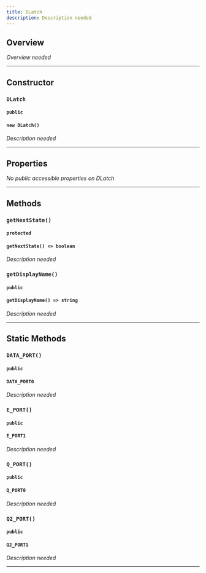 ```yaml
---
title: DLatch
description: Description needed
---
```



## Overview
*Overview needed*

---


## Constructor

### `DLatch`
#### `public`
#### `new DLatch()`
*Description needed*

---


## Properties

*No public accessible properties on DLatch*

---


## Methods

### `getNextState()`
#### `protected`
#### `getNextState() => boolean`
*Description needed*

### `getDisplayName()`
#### `public`
#### `getDisplayName() => string`
*Description needed*

---


## Static Methods


### `DATA_PORT()`
#### `public`
#### `DATA_PORT0`
*Description needed*

### `E_PORT()`
#### `public`
#### `E_PORT1`
*Description needed*

### `Q_PORT()`
#### `public`
#### `Q_PORT0`
*Description needed*

### `Q2_PORT()`
#### `public`
#### `Q2_PORT1`
*Description needed*

---
